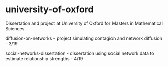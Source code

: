 # university-of-oxford

Dissertation and project at University of Oxford for Masters in Mathematical Sciences

diffusion-on-networks - project simulating contagion and network diffusion - 3/19

social-networks-dissertation - dissertation using social network data to estimate relationship strengths - 4/19
